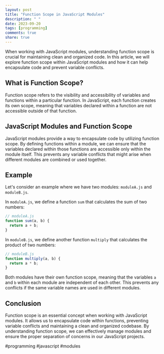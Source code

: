 ```yaml
---
layout: post
title: "Function Scope in JavaScript Modules"
description: " "
date: 2023-09-20
tags: [programming]
comments: true
share: true
---
```


When working with JavaScript modules, understanding function scope is crucial for maintaining clean and organized code. In this article, we will explore function scope within JavaScript modules and how it can help encapsulate code and prevent variable conflicts.

## What is Function Scope?

Function scope refers to the visibility and accessibility of variables and functions within a particular function. In JavaScript, each function creates its own scope, meaning that variables declared within a function are not accessible outside of that function.

## JavaScript Modules and Function Scope

JavaScript modules provide a way to encapsulate code by utilizing function scope. By defining functions within a module, we can ensure that the variables declared within those functions are accessible only within the module itself. This prevents any variable conflicts that might arise when different modules are combined or used together.

## Example

Let's consider an example where we have two modules: `moduleA.js` and `moduleB.js`. 

In `moduleA.js`, we define a function `sum` that calculates the sum of two numbers:

```javascript
// moduleA.js
function sum(a, b) {
  return a + b;
}
```

In `moduleB.js`, we define another function `multiply` that calculates the product of two numbers:

```javascript
// moduleB.js
function multiply(a, b) {
  return a * b;
}
```

Both modules have their own function scope, meaning that the variables `a` and `b` within each module are independent of each other. This prevents any conflicts if the same variable names are used in different modules.

## Conclusion

Function scope is an essential concept when working with JavaScript modules. It allows us to encapsulate code within functions, preventing variable conflicts and maintaining a clean and organized codebase. By understanding function scope, we can effectively manage modules and ensure the proper separation of concerns in our JavaScript projects.

#programming #javascript #modules